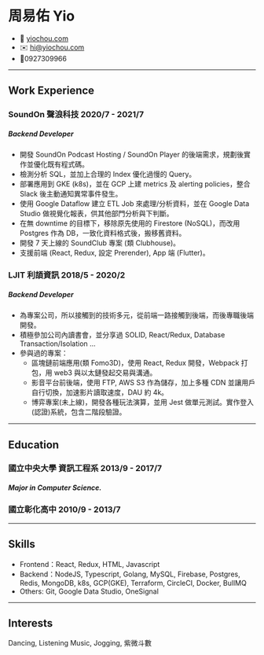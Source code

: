<!-- The (first) h1 will be used as the <title> of the HTML page -->
# 周易佑 Yio

<!-- The unordered list immediately after the h1 will be formatted on a single
line. It is intended to be used for contact details -->
- <span>🏡</span> [yiochou.com](http://yiochou.com)
- <span>✉️</span> <hi@yiochou.com>
- <span>📱</span>0927309966

<!-- The paragraph after the h1 and ul and before the first h2 is optional. It
is intended to be used for a short summary. -->

---

## Work Experience

<!-- You have to wrap the "left" and "right" half of these headings in spans by
hand -->
### <span> SoundOn 聲浪科技 </span> 2020/7 - 2021/7
##### Backend Developer

  - 開發 SoundOn Podcast Hosting / SoundOn Player 的後端需求，規劃後實作並優化既有程式碼。
  - 檢測分析 SQL，並加上合理的 Index 優化過慢的 Query。
  - 部署應用到 GKE (k8s)，並在 GCP 上建 metrics 及 alerting policies，整合 Slack 後主動通知異常事件發生。
  - 使用 Google Dataflow 建立 ETL Job 來處理/分析資料，並在 Google Data Studio 做視覺化報表，供其他部門分析與下判斷。
  - 在無 downtime 的目標下，移除原先使用的 Firestore (NoSQL)，而改用 Postgres 作為 DB，一致化資料格式後，搬移舊資料。
  - 開發 7 天上線的 SoundClub 專案 (類 Clubhouse)。
  - 支援前端 (React, Redux, 設定 Prerender), App 端 (Flutter)。

### <span> LJIT 利頡資訊 </span> 2018/5 - 2020/2
##### Backend Developer

  - 為專案公司，所以接觸到的技術多元，從前端一路接觸到後端，而後專職後端開發。
  - 積極參加公司內讀書會，並分享過 SOLID, React/Redux, Database Transaction/Isolation ... 
  - 參與過的專案：
    - 區塊鏈前端應用(類 Fomo3D)，使用 React, Redux 開發，Webpack 打包，用 web3 與以太鏈發起交易與溝通。
    - 影音平台前後端，使用 FTP, AWS S3 作為儲存，加上多種 CDN 並讓用戶自行切換，加速影片讀取速度，DAU 約 4k。
    - 博弈專案(未上線)，開發各種玩法演算，並用 Jest 做單元測試。實作登入(認證)系統，包含二階段驗證。

---
## Education
### <span> 國立中央大學 資訊工程系 </span> 2013/9 - 2017/7
##### Major in **Computer Science**.
### <span> 國立彰化高中 </span> 2010/9 - 2013/7

---

## Skills
 - Frontend：React, Redux, HTML, Javascript
 - Backend：NodeJS, Typescript, Golang, MySQL, Firebase, Postgres, Redis, MongoDB, k8s, GCP(GKE), Terraform, CircleCI, Docker, BullMQ
 - Others:  Git, Google Data Studio, OneSignal

---

## Interests
Dancing, Listening Music, Jogging, 紫微斗數
